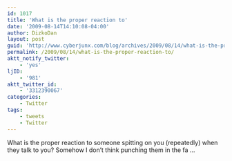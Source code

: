 ```yaml
---
id: 1017
title: 'What is the proper reaction to'
date: '2009-08-14T14:10:08-04:00'
author: DizkoDan
layout: post
guid: 'http://www.cyberjunx.com/blog/archives/2009/08/14/what-is-the-proper-reaction-to/'
permalink: /2009/08/14/what-is-the-proper-reaction-to/
aktt_notify_twitter:
    - 'yes'
ljID:
    - '981'
aktt_twitter_id:
    - '3312390067'
categories:
    - Twitter
tags:
    - tweets
    - Twitter
---
```


What is the proper reaction to someone spitting on you (repeatedly) when they talk to you? Somehow I don’t think punching them in the fa …